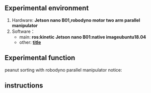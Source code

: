 ## Experimental environment
1. Hardware:
    **Jetson nano B01,robodyno motor two arm parallel manipulator**
2. Software：
    - main:
        **ros:kinetic**
        **Jetson nano B01:native imageubuntu18.04**
    - other:
        **[title](https://www.baidu.com)**

## Experimental function
   peanut sorting with robodyno parallel manipulator
   notice:

## instructions
